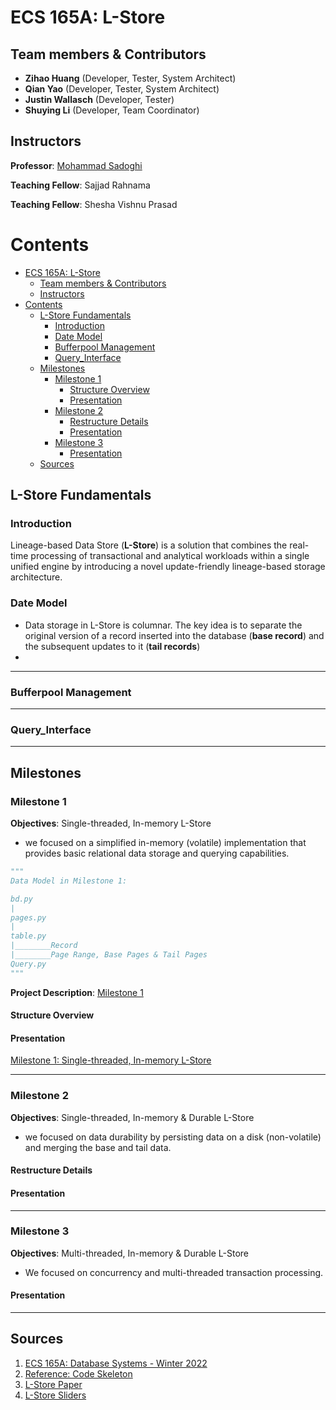 # ECS 165A: L-Store

## Team members & Contributors
- **Zihao Huang** (Developer, Tester, System Architect)
- **Qian Yao** (Developer, Tester, System Architect)
- **Justin Wallasch** (Developer, Tester)
- **Shuying Li** (Developer, Team Coordinator)

## Instructors
**Professor**: [Mohammad Sadoghi](https://expolab.org/)

**Teaching Fellow**: Sajjad Rahnama

**Teaching Fellow**: Shesha Vishnu Prasad

# Contents 
- [ECS 165A: L-Store](#ecs-165a-l-store)
  - [Team members & Contributors](#team-members--contributors)
  - [Instructors](#instructors)
- [Contents](#contents)
  - [L-Store Fundamentals](#l-store-fundamentals)
    - [Introduction](#introduction)
    - [Date Model](#date-model)
    - [Bufferpool Management](#bufferpool-management)
    - [Query_Interface](#query_interface)
  - [Milestones](#milestones)
    - [Milestone 1](#milestone-1)
      - [Structure Overview](#structure-overview)
      - [Presentation](#presentation)
    - [Milestone 2](#milestone-2)
      - [Restructure Details](#restructure-details)
      - [Presentation](#presentation-1)
    - [Milestone 3](#milestone-3)
      - [Presentation](#presentation-2)
  - [Sources](#sources)

## L-Store Fundamentals
### Introduction
Lineage-based Data Store (**L-Store**) is a solution that combines the real-time processing of transactional and analytical workloads within a single unified engine by introducing a novel update-friendly lineage-based storage architecture.

### Date Model
* Data storage in L-Store is columnar. The key idea is to separate the original version of a record inserted into the database (**base record**) and the subsequent updates to it (**tail records**)
* 

---
### Bufferpool Management

---
### Query_Interface

---
## Milestones
### Milestone 1
**Objectives**: Single-threaded, In-memory L-Store
* we focused on a simplified in-memory (volatile) implementation that provides basic relational data storage and querying capabilities.

```python
"""
Data Model in Milestone 1:

bd.py
|
pages.py
|
table.py
|________Record
|________Page Range, Base Pages & Tail Pages
Query.py
"""
```

**Project Description**: [Milestone 1](https://expolab.org/ecs165a-winter2022/milestones/Milestone1.pdf)

#### Structure Overview


#### Presentation
[Milestone 1: Single-threaded, In-memory L-Store](https://docs.google.com/presentation/d/1xfVZv24Y0t1clj_643fu7V2vQSKsAg_whh3AqZNLI50/edit?usp=sharing)

---
### Milestone 2
**Objectives**: Single-threaded, In-memory & Durable L-Store
* we focused on data durability by persisting data on a disk (non-volatile) and merging the base and tail data.

#### Restructure Details

#### Presentation

---
### Milestone 3
**Objectives**: Multi-threaded, In-memory & Durable L-Store
* We focused on concurrency and multi-threaded transaction processing.

#### Presentation

---
## Sources
1. [ECS 165A: Database Systems - Winter 2022](https://expolab.org/ecs165a-winter2022.html)
2. [Reference: Code Skeleton](https://github.com/msadoghi/165a-winter-2022)
3. [L-Store Paper](https://www.researchgate.net/publication/324150481_L-Store_A_Real-time_OLTP_and_OLAP_System)
4. [L-Store Sliders](https://expolab.org/papers/l-store-slides.pdf)